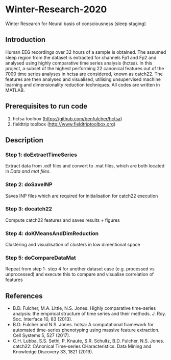 # Winter-Research-2020
Winter Research for Neural basis of consciousness (sleep staging)

## Introduction
Human EEG recordings over 32 hours of a sample is obtained. 
The assumed sleep region from the dataset is extracted for channels Fp1 and Fp2 and analysed using highly comparative time series analysis (hctsa). 
In this project, a subset of the highest performing 22 canonical features out of the 7000 time series analyses in hctsa are considered, known as catch22.
The features are then analysed and visualised, utilising unsupervised machine learning and dimensionality reduction techniques.
All codes are written in MATLAB.

## Prerequisites to run code
1) hctsa toolbox (https://github.com/benfulcher/hctsa)
2) fieldtrip toolbox (http://www.fieldtriptoolbox.org)

## Description
### Step 1: doExtractTimeSeries
Extract data from .edf files and convert to .mat files, which are both located in _*Data and mat files*_. 

### Step 2: doSaveINP
Saves INP files which are required for initialisation for catch22 execution

### Step 3: docatch22
Compute catch22 features and saves results + figures 

### Step 4: doKMeansAndDimReduction
Clustering and visualisation of clusters in low dimentional space

### Step 5: doCompareDataMat
Repeat from step 1- step 4 for another dataset case (e.g. processed vs unprocessed) and execute this to compare and visualise correlation of features

## References
* B.D. Fulcher, M.A. Little, N.S. Jones. Highly comparative time-series analysis: the empirical structure of time series and their methods. J. Roy. Soc. Interface 10, 83 (2013).
* B.D. Fulcher and N.S. Jones. hctsa: A computational framework for automated time-series phenotyping using massive feature extraction. Cell Systems 5, 527 (2017).
* C.H. Lubba, S.S. Sethi, P. Knaute, S.R. Schultz, B.D. Fulcher, N.S. Jones. catch22: CAnonical Time-series CHaracteristics. Data Mining and Knowledge Discovery 33, 1821 (2019).
